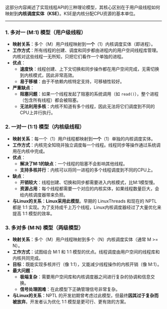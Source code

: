 这部分内容阐述了实现线程API的三种理论模型，其核心区别在于用户级线程如何映射到**内核调度实体（KSE）**。KSE是内核分配CPU资源的基本单位。

---

### **1. 多对一 (M:1) 模型（用户级线程）**

* **映射关系**：多个（M）用户线程映射到**一个**（1）内核调度实体（即进程）。
* **工作方式**：所有线程的创建、调度和同步都由进程内的用户空间线程库管理。内核对这些线程一无所知，只把它们看作一个单独的进程。
* **优点**：
    * **速度快**：线程创建、上下文切换和同步操作都在用户空间完成，无需切换到内核模式，因此非常高效。
    * **易于移植**：由于不依赖内核特定支持，可移植性较好。
* **严重缺点**：
    * **阻塞问题**：如果一个线程发起了阻塞的系统调用（如 `read()`），整个进程（包含所有线程）都会被阻塞。
    * **无法利用多核**：内核不知道有多个线程，因此无法将它们调度到不同的CPU上并行执行。

### **2. 一对一 (1:1) 模型（内核级线程）**

* **映射关系**：每一个（1）用户线程都映射到**一个**（1）单独的内核调度实体。
* **工作方式**：内核完全知晓并独立调度每一个线程。线程同步等操作通过系统调用在内核中完成。
* **优点**：
    * **解决了M:1的缺点**：一个线程的阻塞不会影响其他线程。
    * **支持多核并行**：内核可以将同一进程的多个线程调度到不同的CPU上。
* **缺点**：
    * **开销较大**：线程创建、切换和同步都需要进入内核模式，比M:1模型慢。
    * **资源占用**：每个线程都需要一个对应的内核实体，如果线程数量巨大，会给内核调度器带来负担。
* **与Linux的关系**：**Linux采用此模型**。早期的 LinuxThreads 和现在的 NPTL 都是 1:1 实现。为了支持成千上万个线程，Linux内核调度器经过了大量优化来提高 1:1 模型的效率。

### **3. 多对多 (M:N) 模型（两级模型）**

* **映射关系**：多个（M）用户线程映射到多个（N）内核调度实体（通常 M >= N）。
* **工作方式**：试图结合 M:1 和 1:1 模型的优点。线程调度由用户空间的线程库和内核共同完成。
* **目标**：既能实现多核并行（像 1:1），又能减少线程操作的内核开销（像 M:1）。
* **最大问题**：
    * **极端复杂**：需要用户空间库和内核调度器之间进行复杂的协调和信息交换。
    * **信号处理困难**：在此模型下正确管理信号非常复杂。
* **与Linux的关系**：NPTL 的开发初期曾考虑过此模型，但最终**因其过于复杂而被放弃**。开发者认为优化 1:1 模型是更可行、更有效的方案。